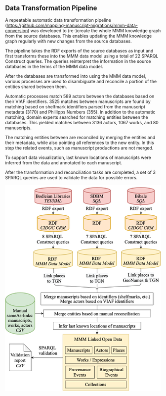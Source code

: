 ## Data Transformation Pipeline

A repeatable automatic data transformation pipeline (<a>https://github.com/mapping-manuscript-migrations/mmm-data-conversion</a>) was developed to (re-)create the whole MMM knowledge graph from the source databases. This enables updating the MMM knowledge graph regularly with new changes from the source databases.

The pipeline takes the RDF exports of the source databases as input and first transforms these into the MMM data model using a total of 22 SPARQL Construct queries. The queries reinterpret the information in the source databases in the terms of the MMM data model.

After the databases are transformed into using the MMM data model, various processes are used to disambiguate and reconcile a portion of the entities shared between them.

Automatic processes match 589 actors between the databases based on their VIAF identifiers. 3525 matches between manuscripts are found by matching based on shelfmark identifiers parsed from the manuscript metadata (3170) and Phillipps Numbers (355). In addition to the automatic matching, domain experts searched for matching entities between the databases. This yielded matches between 3136 actors, 1067 works, and 80 manuscripts.

The matching entities between are reconciled by merging the entities and their metadata, while also pointing all references to the new entity. In this step the related events, such as manuscript productions are not merged.

To support data visualization, last known locations of manuscripts were inferred from the data and annotated to each manuscript.

After the transformation and reconciliation tasks are completed, a set of 3 SPARQL queries are used to validate the data for possible errors.

![Image of MMM Transformation Pipeline](MMMDataConversionPipelinev2.png)
